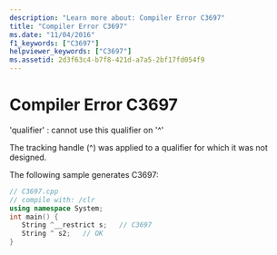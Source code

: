 ```yaml
---
description: "Learn more about: Compiler Error C3697"
title: "Compiler Error C3697"
ms.date: "11/04/2016"
f1_keywords: ["C3697"]
helpviewer_keywords: ["C3697"]
ms.assetid: 2d3f63c4-b7f8-421d-a7a5-2bf17fd054f9
---
```

# Compiler Error C3697

'qualifier' : cannot use this qualifier on '^'

The tracking handle (^) was applied to a qualifier for which it was not designed.

The following sample generates C3697:

```cpp
// C3697.cpp
// compile with: /clr
using namespace System;
int main() {
   String ^__restrict s;   // C3697
   String ^ s2;   // OK
}
```
